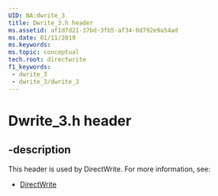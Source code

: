 ```yaml
---
UID: NA:dwrite_3
title: Dwrite_3.h header
ms.assetid: af1d7d21-37bd-3fb5-af34-0d792e9a54ad
ms.date: 01/11/2019
ms.keywords: 
ms.topic: conceptual
tech.root: directwrite
f1_keywords:
 - dwrite_3
 - dwrite_3/dwrite_3
---
```


# Dwrite_3.h header


## -description

This header is used by DirectWrite. For more information, see:

- [DirectWrite](../_directwrite/index.md)

